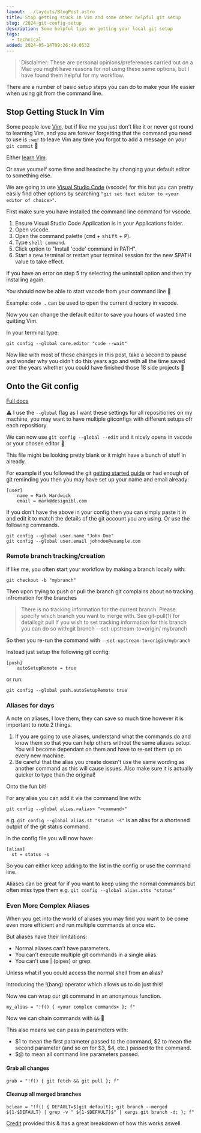 ```yaml
---
layout: ../layouts/BlogPost.astro
title: Stop getting stuck in Vim and some other helpful git setup
slug: /2024-git-config-setup
description: Some helpful tips on getting your local git setup
tags:
  - technical
added: 2024-05-14T09:26:49.053Z
---
```


> Disclaimer: These are personal opinions/preferences carried out on a Mac you might have reasons for not using these same options, but I have found them helpful for my workflow.

There are a number of basic setup steps you can do to make your life easier when using git from the command line.

## Stop Getting Stuck In Vim

Some people love [Vim](https://www.vim.org/), but if like me you just don't like it or never got round to learning Vim, and you are forever forgetting that the command you need to use is `:wq!` to leave Vim any time you forgot to add a message on your `git commit` 🙈

Either [learn Vim](https://www.youtube.com/watch?v=-txKSRn0qeA).

Or save yourself some time and headache by changing your default editor to something else.

We are going to use [Visual Studio Code](https://code.visualstudio.com/) (vscode) for this but you can pretty easily find other options by searching `"git set text editor to <your editor of choice>"`.

First make sure you have installed the command line command for vscode.

1. Ensure Visual Studio Code Application is in your Applications folder.
2. Open vscode.
3. Open the command palette (<kbd>cmd</kbd> + <kbd>shift</kbd> + <kbd>P</kbd>).
4. Type `shell command`.
5. Click option to "Install 'code' command in PATH".
6. Start a new terminal or restart your terminal session for the new $PATH value to take effect.

If you have an error on step 5 try selecting the uninstall option and then try installing again.

You should now be able to start vscode from your command line 🎉

Example: `code .` can be used to open the current directory in vscode.

Now you can change the default editor to save you hours of wasted time quitting Vim.

In your terminal type:

```shell
git config --global core.editor "code --wait"
```

Now like with most of these changes in this post, take a second to pause and wonder why you didn't do this years ago and with all the time saved over the years whether you could have finished those 18 side projects 🤔

## Onto the Git config

[Full docs](https://git-scm.com/book/en/v2/Customizing-Git-Git-Configuration)

⚠️ I use the `--global` flag as I want these settings for all repositiories on my machine, you may want to have multiple gitconfigs with different setups ofr each repositiory.

We can now use `git config --global --edit` and it nicely opens in vscode or your chosen editor 🤯

This file might be looking pretty blank or it might have a bunch of stuff in already.

For example if you followed the git [getting started guide](https://git-scm.com/book/en/v2/ch00/ch01-getting-started) or had enough of git reminding you then you may have set up your name and email already:

```gitconfig
[user]
	name = Mark Hardwick
	email = mark@designibl.com
```

If you don't have the above in your config then you can simply paste it in and edit it to match the details of the git account you are using. Or use the following commands.

```shell
git config --global user.name "John Doe"
git config --global user.email johndoe@example.com
```

### Remote branch tracking/creation

If like me, you often start your workflow by making a branch locally with:

```shell
git checkout -b "mybranch"
```

Then upon trying to push or pull the branch git complains about no tracking infromation for the branches

> There is no tracking information for the current branch.
> Please specify which branch you want to merge with.
> See git-pull(1) for detailsgit pull <remote> <branch>If you wish to set tracking information for this branch you can do so with:git branch --set-upstream-to=origin/<branch> mybranch

So then you re-run the command with `--set-upstream-to=origin/mybranch`

Instead just setup the following git config:

```gitconfig
[push]
	autoSetupRemote = true
```

or run:

```shell
git config --global push.autoSetupRemote true
```

### Aliases for days

A note on aliases, I love them, they can save so much time however it is important to note 2 things.

1. If you are going to use aliases, understand what the commands do and know them so that you can help others without the same aliases setup. You will become dependant on them and have to re-set them up on every new machine.
2. Be careful that the alias you create doesn't use the same wording as another command as this will cause issues. Also make sure it is actually quicker to type than the original!

Onto the fun bit!

For any alias you can add it via the command line with:

```shell
git config --global alias.<alias> "<command>"
```

e.g. `git config --global alias.st "status -s"` is an alias for a shortened output of the git status command.

In the config file you will now have:

```gitconfig
[alias]
  st = status -s
```

So you can either keep adding to the list in the config or use the command line.

Aliases can be great for if you want to keep using the normal commands but often miss type them e.g. `git config --global alias.stts "status"`

### Even More Complex Aliases

When you get into the world of aliases you may find you want to be come even more efficient and run multiple commands at once etc.

But aliases have their limitations:

* Normal aliases can’t have parameters.
* You can’t execute multiple git commands in a single alias.
* You can’t use | (pipes) or grep.

Unless what if you could access the normal shell from an alias?

Introducing the !(bang) operator which allows us to do just this!

Now we can wrap our git command in an anonymous function.

```
my_alias = "!f() { <your complex commands> }; f"
```

Now we can chain commands with `&&` 🎉

This also means we can pass in parameters with:

* $1 to mean the first parameter passed to the command, $2 to mean the second parameter (and so on for $3, $4, etc.) passed to the command.
* $@ to mean all command line parameters passed.

#### Grab all changes

```
grab = "!f() { git fetch && git pull }; f"
```

#### Cleanup all merged branches

```
bclean = "!f() { DEFAULT=$(git default); git branch --merged ${1-$DEFAULT} | grep -v " ${1-$DEFAULT}$" | xargs git branch -d; }; f"
```

[Credit](https://haacked.com/archive/2014/07/28/github-flow-aliases/) provided this & has a great breakdown of how this works aswell.
